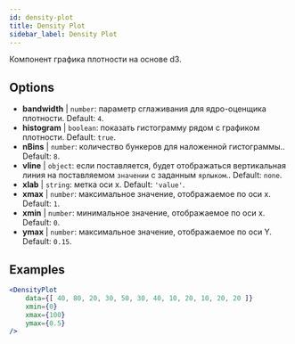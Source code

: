 ```yaml
---
id: density-plot
title: Density Plot
sidebar_label: Density Plot
---
```


Компонент графика плотности на основе d3.

## Options

* __bandwidth__ | `number`: параметр сглаживания для ядро-оценщика плотности. Default: `4`.
* __histogram__ | `boolean`: показать гистограмму рядом с графиком плотности. Default: `true`.
* __nBins__ | `number`: количество бункеров для наложенной гистограммы.. Default: `8`.
* __vline__ | `object`: если поставляется, будет отображаться вертикальная линия на поставляемом `значении` с заданным `ярлыком`.. Default: `none`.
* __xlab__ | `string`: метка оси х. Default: `'value'`.
* __xmax__ | `number`: максимальное значение, отображаемое по оси х. Default: `1`.
* __xmin__ | `number`: минимальное значение, отображаемое по оси х. Default: `0`.
* __ymax__ | `number`: максимальное значение, отображаемое по оси Y. Default: `0.15`.


## Examples

```jsx live
<DensityPlot
    data={[ 40, 80, 20, 30, 50, 30, 40, 10, 20, 10, 20, 20 ]}
    xmin={0}
    xmax={100}
    ymax={0.5}
/>
```

